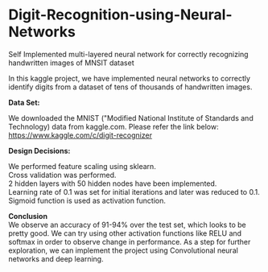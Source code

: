 # Digit-Recognition-using-Neural-Networks
Self Implemented multi-layered neural network for correctly recognizing handwritten images of MNSIT dataset

In this kaggle project, we have implemented neural networks to correctly identify digits from a dataset of tens of thousands of handwritten images.

**Data Set:**  

We downloaded the MNIST ("Modified National Institute of Standards and Technology) data from kaggle.com. Please refer the link below: https://www.kaggle.com/c/digit-recognizer
  
**Design Decisions:**  
  
We performed feature scaling using sklearn.  
Cross validation was performed.  
2 hidden layers with 50 hidden nodes have been implemented.  
Learning rate of 0.1 was set for initial iterations and later was reduced to 0.1.  
Sigmoid function is used as activation function.  

**Conclusion**  
We observe an accuracy of 91-94% over the test set, which looks to be pretty good. We can try using other activation functions like RELU and softmax in order to observe change in performance. As a step for further exploration, we can implement the project using Convolutional neural networks and deep learning.
